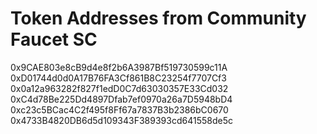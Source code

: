 # Token Addresses from Community Faucet SC

0x9CAE803e8cB9d4e8f2b6A3987Bf519730599c11A
0xD01744d0d0A17B76FA3Cf861B8C23254f7707Cf3
0x0a12a963282f827f1edD0C7d63030357E33Cd032
0xC4d78Be225Dd4897Dfab7ef0970a26a7D5948bD4
0xc23c5BCac4C2f495f8Ff67a7837B3b2386bC0670
0x4733B4820DB6d5d109343F389393cd641558de5c
